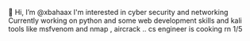 👋 Hi, I’m @xbahaax
I'm interested in cyber security and networking
Currently working on python and some web development skills and kali tools like msfvenom and nmap , aircrack ..
cs engineer is cooking rn 1/5

<!---
xbahaax/xbahaax is a ✨ special ✨ repository because its `README.md` (this file) appears on your GitHub profile.
You can click the Preview link to take a look at your changes.
--->
